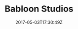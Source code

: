 ---
title: "Babloon Studios"
site_link: "http://babloonstudios.com/"
description: "6 dudes with a common goal. to make awesome games for awesome players."
location: "Skövde"
active: true
active_from: "2016-01-01"
active_to: ""
tags: []
date: "2017-05-03T17:30:49Z"
---